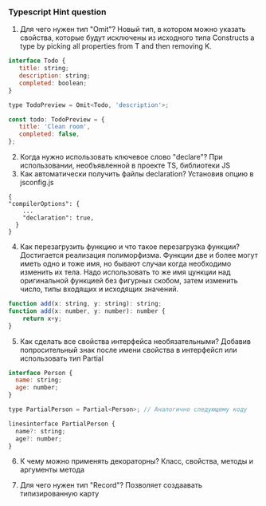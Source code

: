 ### Typescript Hint question

1. Для чего нужен тип "Omit"?
    Новый тип, в котором можно указать свойства, которые будут исключены из исходного типа
    Constructs a type by picking all properties from T and then removing K.
 ```js
interface Todo {
    title: string;
    description: string;
    completed: boolean;
}

type TodoPreview = Omit<Todo, 'description'>;

const todo: TodoPreview = {
    title: 'Clean room',
    completed: false,
};
```

2. Когда нужно использовать ключевое слово "declare"?
    При использовании, необъявленной в проекте TS, библиотеки JS
3. Как автоматически получить файлы declaration?
    Установив опцию в jsconfig.js
```
{
"compilerOptions": {
    ...
    "declaration": true,
  }
}
```
4. Как перезагрузить функцию и что такое перезагрузка функции?
    Достигается реализация полиморфизма. Функции две и более могут иметь одно и тоже имя, но бывают случаи когда необходимо изменить их тела.
    Надо использовать то же имя цункции над оригинальной функцией без фигурных скобом, затем изменить число, типы входящих и исходящих значений. 
```js
function add(x: string, y: string): string;
function add(x: number, y: number): number {
    return x+y;
}
``` 
5. Как сделать все свойства интерфейса необязательными?
    Добавив попросительный знак после имени свойства в интерфейсп или использовать тип Partial
```js
interface Person {
  name: string;
  age: number;
}

type PartialPerson = Partial<Person>; // Аналогично следующему коду

linesinterface PartialPerson {
  name?: string;
  age?: number;
}
```
6. К чему можно применять декораторны?
    Класс, свойства, методы и аргументы метода

7. Для чего нужен тип "Record"?
    Позволяет создаавать типизированную карту
